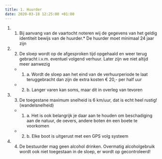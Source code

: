 ```yaml
---
title: 1. Huurder
date: 2020-03-18 12:25:00 +01:00
---
```


1. 1) Bij aanvang van de vaartocht noteren wij de gegevens van het geldig identiteit bewijs van de huurder.* De huurder moet minimaal 24 jaar zijn
2. 2) De sloep wordt op de afgesproken tijd opgehaald en weer terug gebracht i.v.m. eventuel volgend verhuur. Later zijn we niet altijd meer aanwezig


     * 1. a. Wordt de sloep aan het eind van de verhuurperiode te laat teruggebracht dan zijn de extra kosten € 20,- per half uur
     * 2. b. Langer varen kan soms, maar dit in overleg van tevoren

3. 3) De toegestane maximum snelheid is 6 km/uur, dat is echt heel rustig! (wandelsnelheid)


    * 1. a. Het is ook belangrijk je daar aan te houden om beschadiging aan de natuur, de oevers, andere boten én een boete te voorkomen
    * 2. b. Elke boot is uitgerust met een GPS volg systeem

4. 4) De bestuurder mag geen alcohol drinken. Overmatig alcoholgebruik wordt ook niet toegestaan in de sloep, er wordt op gecontroleerd!
